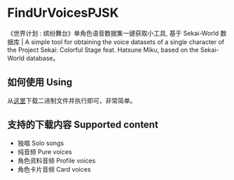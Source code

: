 # FindUrVoicesPJSK
《世界计划 : 缤纷舞台》单角色语音数据集一键获取小工具, 基于 Sekai-World 数据库 | A simple tool for obtaining the voice datasets of a single character of the Project Sekai: Colorful Stage feat. Hatsune Miku, based on the Sekai-World database。

## 如何使用 Using
从[这里](https://github.com/GuangChen2333/FindUrVoicesPJSK/releases/latest)下载二进制文件并执行即可，非常简单。

## 支持的下载内容 Supported content
- 独唱 Solo songs
- 纯音频 Pure voices
- 角色资料音频 Profile voices
- 角色卡片音频 Card voices